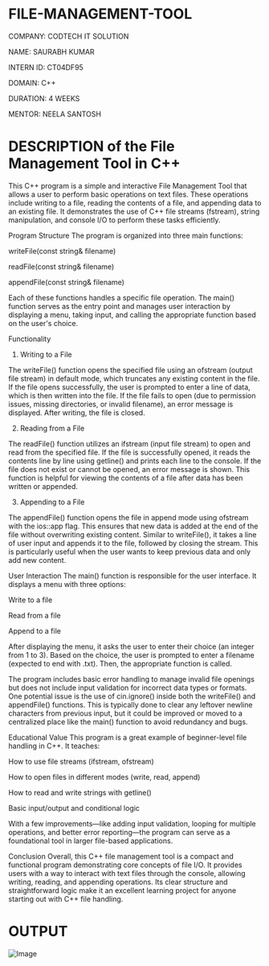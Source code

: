 # FILE-MANAGEMENT-TOOL

COMPANY: CODTECH IT SOLUTION

NAME: SAURABH KUMAR

INTERN ID: CT04DF95

DOMAIN: C++

DURATION: 4 WEEKS

MENTOR: NEELA SANTOSH 

# DESCRIPTION of the File Management Tool in C++


This C++ program is a simple and interactive File Management Tool that allows a user to perform basic operations on text files. These operations include writing to a file, reading the contents of a file, and appending data to an existing file. It demonstrates the use of C++ file streams (fstream), string manipulation, and console I/O to perform these tasks efficiently.

Program Structure
The program is organized into three main functions:

writeFile(const string& filename)

readFile(const string& filename)

appendFile(const string& filename)

Each of these functions handles a specific file operation. The main() function serves as the entry point and manages user interaction by displaying a menu, taking input, and calling the appropriate function based on the user's choice.

Functionality
1. Writing to a File

The writeFile() function opens the specified file using an ofstream (output file stream) in default mode, which truncates any existing content in the file. If the file opens successfully, the user is prompted to enter a line of data, which is then written into the file. If the file fails to open (due to permission issues, missing directories, or invalid filename), an error message is displayed. After writing, the file is closed.

2. Reading from a File

The readFile() function utilizes an ifstream (input file stream) to open and read from the specified file. If the file is successfully opened, it reads the contents line by line using getline() and prints each line to the console. If the file does not exist or cannot be opened, an error message is shown. This function is helpful for viewing the contents of a file after data has been written or appended.

3. Appending to a File

The appendFile() function opens the file in append mode using ofstream with the ios::app flag. This ensures that new data is added at the end of the file without overwriting existing content. Similar to writeFile(), it takes a line of user input and appends it to the file, followed by closing the stream. This is particularly useful when the user wants to keep previous data and only add new content.

User Interaction
The main() function is responsible for the user interface. It displays a menu with three options:

Write to a file

Read from a file

Append to a file

After displaying the menu, it asks the user to enter their choice (an integer from 1 to 3). Based on the choice, the user is prompted to enter a filename (expected to end with .txt). Then, the appropriate function is called.

The program includes basic error handling to manage invalid file openings but does not include input validation for incorrect data types or formats. One potential issue is the use of cin.ignore() inside both the writeFile() and appendFile() functions. This is typically done to clear any leftover newline characters from previous input, but it could be improved or moved to a centralized place like the main() function to avoid redundancy and bugs.

Educational Value
This program is a great example of beginner-level file handling in C++. It teaches:

How to use file streams (ifstream, ofstream)

How to open files in different modes (write, read, append)

How to read and write strings with getline()

Basic input/output and conditional logic

With a few improvements—like adding input validation, looping for multiple operations, and better error reporting—the program can serve as a foundational tool in larger file-based applications.

Conclusion
Overall, this C++ file management tool is a compact and functional program demonstrating core concepts of file I/O. It provides users with a way to interact with text files through the console, allowing writing, reading, and appending operations. Its clear structure and straightforward logic make it an excellent learning project for anyone starting out with C++ file handling.

# OUTPUT

![Image](https://github.com/user-attachments/assets/52de65ca-53ec-435c-884d-ffe03ec78ed2)
